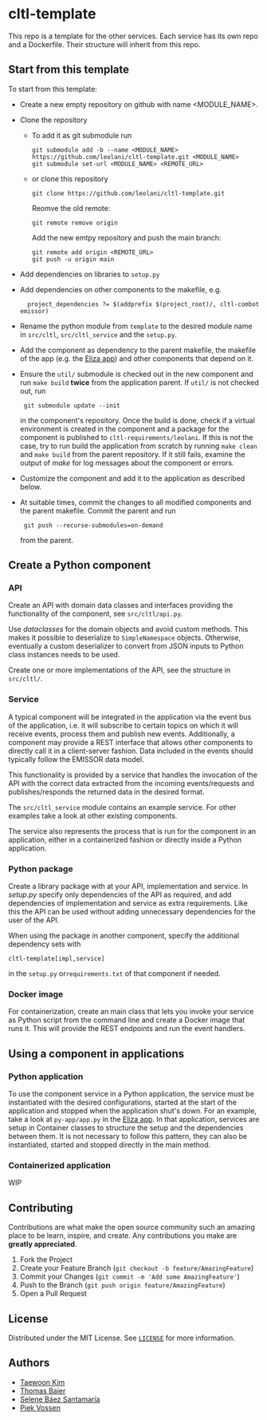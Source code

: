 # cltl-template

This repo is a template for the other services. Each service has its own repo and a Dockerfile. Their structure will
inherit from this repo.

## Start from this template

To start from this template:

* Create a new empty repository on github with name <MODULE_NAME>.
* Clone the repository
    * To add it as git submodule run

          git submodule add -b --name <MODULE_NAME> https://github.com/leolani/cltl-template.git <MODULE_NAME>
          git submodule set-url <MODULE_NAME> <REMOTE_URL>

    * or clone this repository

          git clone https://github.com/leolani/cltl-template.git 

      Reomve the old remote:

          git remote remove origin

      Add the new emtpy repository and push the main branch:

          git remote add origin <REMOTE_URL>
          git push -u origin main

* Add dependencies on libraries to `setup.py`
* Add dependencies on other components to the makefile, e.g.

        project_dependencies ?= $(addprefix $(project_root)/, cltl-combot emissor)

* Rename the python module from `template` to the desired module name in `src/cltl`, `src/cltl_service` and
  the `setup.py`.
* Add the component as dependency to the parent makefile, the makefile of the app (e.g. the
  [Eliza app](https://github.com/leolani/cltl-eliza-app.git)) and other components that depend on it.
* Ensure the `util/` submodule is checked out in the new component and run `make build` **twice** from the application
  parent. If `util/` is not checked out, run

       git submodule update --init

  in the component's repository. Once the build is done, check if a virtual environment is created in the component and
  a package for the component is published to `cltl-requirements/leolani`. If this is not the case, try to run build the
  application from scratch by running `make clean` and `make build` from the parent repository. If it still fails,
  examine the output of *make* for log messages about the component or errors.
* Customize the component and add it to the application as described below.
* At suitable times, commit the changes to all modified components and the parent makefile. Commit the parent and run
       
       git push --recurse-submodules=on-demand
  
  from the parent.

## Create a Python component

### API

Create an API with domain data classes and interfaces providing the functionality of the component,
see `src/cltl/api.py`.

Use *dataclasses* for the domain objects and avoid custom methods. This makes it possible to deserialize
to `SimpleNamespace` objects. Otherwise, eventually a custom deserializer to convert from JSON inputs to Python class
instances needs to be used.

Create one or more implementations of the API, see the structure in `src/cltl/`.

### Service

A typical component will be integrated in the application via the event bus of the application, i.e. it will subscribe
to certain topics on which it will receive events, process them and publish new events. Additionally, a component may
provide a REST interface that allows other components to directly call it in a client-server fashion. Data included in
the events should typically follow the EMISSOR data model.

This functionality is provided by a service that handles the invocation of the API with the correct data extracted from
the incoming events/requests and publishes/responds the returned data in the desired format.

The `src/cltl_service` module contains an example service. For other examples take a look at other existing components.

The service also represents the process that is run for the component in an application, either in a containerized
fashion or directly inside a Python application.

### Python package

Create a library package with at your API, implementation and service. In *setup.py* specify only dependencies of the
API as required, and add dependencies of implementation and service as extra requirements. Like this the API can be used
without adding unnecessary dependencies for the user of the API.

When using the package in another component, specify the additional dependency sets with

    cltl-template[impl,service]

in the `setup.py` or`requirements.txt` of that component if needed.

### Docker image

For containerization, create an main class that lets you invoke your service as Python script from the command line and
create a Docker image that runs it. This will provide the REST endpoints and run the event handlers.

## Using a component in applications

### Python application

To use the component service in a Python application, the service must be instantiated with the desired configurations,
started at the start of the application and stopped when the application shut's down. For an example, take a look at
`py-app/app.py` in the [Eliza app](https://github.com/leolani/cltl-eliza-app.git). In that application, services are
setup in Container classes to structure the setup and the dependencies between them. It is not necessary to follow this
pattern, they can also be instantiated, started and stopped directly in the main method.

### Containerized application

WIP

## Contributing

Contributions are what make the open source community such an amazing place to be learn, inspire, and create. Any
contributions you make are **greatly appreciated**.

1. Fork the Project
2. Create your Feature Branch (`git checkout -b feature/AmazingFeature`)
3. Commit your Changes (`git commit -m 'Add some AmazingFeature'`)
4. Push to the Branch (`git push origin feature/AmazingFeature`)
5. Open a Pull Request

<!-- LICENSE -->

## License

Distributed under the MIT License. See [`LICENSE`](https://github.com/leolani/cltl-combot/blob/main/LICENCE) for more
information.


<!-- CONTACT -->

## Authors

* [Taewoon Kim](https://tae898.github.io/)
* [Thomas Baier](https://www.linkedin.com/in/thomas-baier-05519030/)
* [Selene Báez Santamaría](https://selbaez.github.io/)
* [Piek Vossen](https://github.com/piekvossen)
